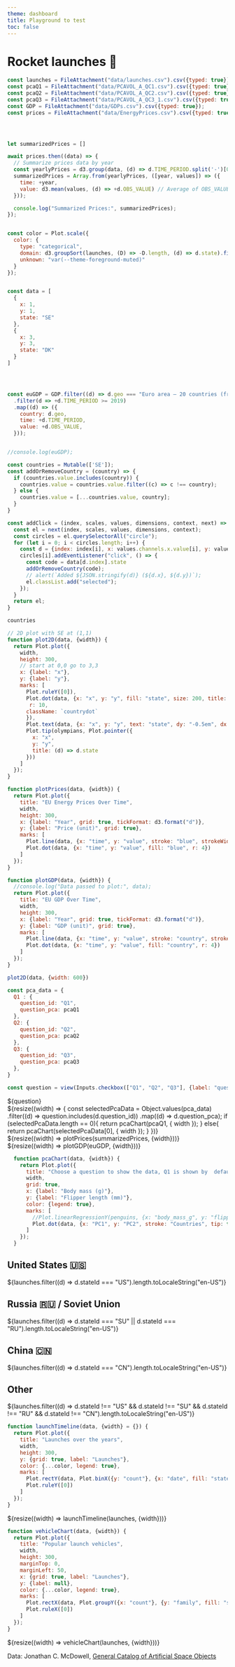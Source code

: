 ```yaml
---
theme: dashboard
title: Playground to test
toc: false
---
```



<style type="text/css">


.countrydot {
  cursor: pointer;
}

</style>


# Rocket launches 🚀


<!-- Load and transform the data -->

```js
const launches = FileAttachment("data/launches.csv").csv({typed: true});
const pcaQ1 = FileAttachment("data/PCAVOL_A_QC1.csv").csv({typed: true});
const pcaQ2 = FileAttachment("data/PCAVOL_A_QC2.csv").csv({typed: true});
const pcaQ3 = FileAttachment("data/PCAVOL_A_QC3_1.csv").csv({typed: true});
const GDP = FileAttachment("data/GDPs.csv").csv({typed: true});
const prices = FileAttachment("data/EnergyPrices.csv").csv({typed: true});




let summarizedPrices = []

await prices.then((data) => {
  // Summarize prices data by year
  const yearlyPrices = d3.group(data, (d) => d.TIME_PERIOD.split('-')[0]); // Group by year
  summarizedPrices = Array.from(yearlyPrices, ([year, values]) => ({
    time: +year,
    value: d3.mean(values, (d) => +d.OBS_VALUE) // Average of OBS_VALUE for S1 and S2
  }));

  console.log("Summarized Prices:", summarizedPrices);
});



```

<!-- A shared color scale for consistency, sorted by the number of launches -->

```js
const color = Plot.scale({
  color: {
    type: "categorical",
    domain: d3.groupSort(launches, (D) => -D.length, (d) => d.state).filter((d) => d !== "Other"),
    unknown: "var(--theme-foreground-muted)"
  }
});
```

```js

const data = [
  {
    x: 1,
    y: 1,
    state: "SE"
  },
  {
    x: 3,
    y: 3,
    state: "DK"
  }
]




const euGDP = GDP.filter((d) => d.geo === "Euro area – 20 countries (from 2023)")
  .filter(d => +d.TIME_PERIOD >= 2019)
  .map((d) => ({
    country: d.geo,
    time: +d.TIME_PERIOD, 
    value: +d.OBS_VALUE,  
  }));


//console.log(euGDP);

const countries = Mutable(['SE']);
const addOrRemoveCountry = (country) => {
  if (countries.value.includes(country)) {
    countries.value = countries.value.filter((c) => c !== country);
  } else {
    countries.value = [...countries.value, country];
  }
}
```

```js
const addClick = (index, scales, values, dimensions, context, next) => {
  const el = next(index, scales, values, dimensions, context);
  const circles = el.querySelectorAll("circle");
  for (let i = 0; i < circles.length; i++) {
    const d = {index: index[i], x: values.channels.x.value[i], y: values.channels.y.value[i]};
    circles[i].addEventListener("click", () => {
      const code = data[d.index].state
      addOrRemoveCountry(code);
      // alert(`Added ${JSON.stringify(d)} (${d.x}, ${d.y})`);
      el.classList.add("selected");
    });
  }
  return el;
}
```

```js
countries
```

```js
// 2D plot with SE at (1,1)
function plot2D(data, {width}) {
  return Plot.plot({
    width,
    height: 300,
    // start at 0,0 go to 3,3
    x: {label: "x"},
    y: {label: "y"},
    marks: [
      Plot.ruleY([0]),
      Plot.dot(data, {x: "x", y: "y", fill: "state", size: 200, title: "state", render: addClick,
       r: 10, 
      className: `countrydot`
      }),
      Plot.text(data, {x: "x", y: "y", text: "state", dy: "-0.5em", dx: "-0.5em", color: "white", font: "bold 10px sans-serif", pointerEvents: "none"}),
      Plot.tip(olympians, Plot.pointer({
        x: "x",
        y: "y",
        title: (d) => d.state
      }))
    ]
  });
}

function plotPrices(data, {width}) {
  return Plot.plot({
    title: "EU Energy Prices Over Time",
    width,
    height: 300,
    x: {label: "Year", grid: true, tickFormat: d3.format("d")}, 
    y: {label: "Price (unit)", grid: true},
    marks: [
      Plot.line(data, {x: "time", y: "value", stroke: "blue", strokeWidth: 2}),
      Plot.dot(data, {x: "time", y: "value", fill: "blue", r: 4})
    ]
  });
}

function plotGDP(data, {width}) {
  //console.log("Data passed to plot:", data);
  return Plot.plot({
    title: "EU GDP Over Time",
    width,
    height: 300,
    x: {label: "Year", grid: true, tickFormat: d3.format("d")},
    y: {label: "GDP (unit)", grid: true},
    marks: [
      Plot.line(data, {x: "time", y: "value", stroke: "country", strokeWidth: 2}),
      Plot.dot(data, {x: "time", y: "value", fill: "country", r: 4})
    ]
  });
}


```

```js
plot2D(data, {width: 600})

```

```js
const pca_data = {
  Q1 : { 
    question_id: "Q1",
    question_pca: pcaQ1
  },
  Q2: { 
    question_id: "Q2",
    question_pca: pcaQ2
  },
  Q3: { 
    question_id: "Q3",
    question_pca: pcaQ3
  },
}

const question = view(Inputs.checkbox(["Q1", "Q2", "Q3"], {label: "question"}));

```

<div class="grid grid-cols-2">   
  <div class="card">
  ${question}
  </div>
  <div class="card">    
  ${resize((width) => {      
      const selectedPcaData = Object.values(pca_data)
        .filter((d) => question.includes(d.question_id))
        .map((d) => d.question_pca);
      if (selectedPcaData.length == 0){
        return pcaChart(pcaQ1, { width });
      }
      else{
      return pcaChart(selectedPcaData[0], { width });
      }
    })}
  </div>
</div>
<div class="grid grid-cols-2">
  <div class="card">
    ${resize((width) => plotPrices(summarizedPrices, {width}))}
  </div>
  <div class="card">
    ${resize((width) => plotGDP(euGDP, {width}))}
  </div>
</div>


```js
  function pcaChart(data, {width}) {
    return Plot.plot({
      title: "Choose a question to show the data, Q1 is shown by  default.",
      width,
      grid: true,
      x: {label: "Body mass (g)"},
      y: {label: "Flipper length (mm)"},
      color: {legend: true},
      marks: [
        //Plot.linearRegressionY(penguins, {x: "body_mass_g", y: "flipper_length_mm", stroke: "species"}),
        Plot.dot(data, {x: "PC1", y: "PC2", stroke: "Countries", tip: true})
      ]
    });
  }
```
<!-- Cards with big numbers -->

<div class="grid grid-cols-4">
  <div class="card">
    <h2>United States 🇺🇸</h2>
    <span class="big">${launches.filter((d) => d.stateId === "US").length.toLocaleString("en-US")}</span>
  </div>
  <div class="card">
    <h2>Russia 🇷🇺 <span class="muted">/ Soviet Union</span></h2>
    <span class="big">${launches.filter((d) => d.stateId === "SU" || d.stateId === "RU").length.toLocaleString("en-US")}</span>
  </div>
  <div class="card">
    <h2>China 🇨🇳</h2>
    <span class="big">${launches.filter((d) => d.stateId === "CN").length.toLocaleString("en-US")}</span>
  </div>
  <div class="card">
    <h2>Other</h2>
    <span class="big">${launches.filter((d) => d.stateId !== "US" && d.stateId !== "SU" && d.stateId !== "RU" && d.stateId !== "CN").length.toLocaleString("en-US")}</span>
  </div>
</div>

<!-- Plot of launch history -->

```js
function launchTimeline(data, {width} = {}) {
  return Plot.plot({
    title: "Launches over the years",
    width,
    height: 300,
    y: {grid: true, label: "Launches"},
    color: {...color, legend: true},
    marks: [
      Plot.rectY(data, Plot.binX({y: "count"}, {x: "date", fill: "state", interval: "year", tip: true})),
      Plot.ruleY([0])
    ]
  });
}
```

<div class="grid grid-cols-1">
  <div class="card">
    ${resize((width) => launchTimeline(launches, {width}))}
  </div>
</div>

<!-- Plot of launch vehicles -->

```js
function vehicleChart(data, {width}) {
  return Plot.plot({
    title: "Popular launch vehicles",
    width,
    height: 300,
    marginTop: 0,
    marginLeft: 50,
    x: {grid: true, label: "Launches"},
    y: {label: null},
    color: {...color, legend: true},
    marks: [
      Plot.rectX(data, Plot.groupY({x: "count"}, {y: "family", fill: "state", tip: true, sort: {y: "-x"}})),
      Plot.ruleX([0])
    ]
  });
}
```

<div class="grid grid-cols-1">
  <div class="card">
    ${resize((width) => vehicleChart(launches, {width}))}
  </div>
</div>

Data: Jonathan C. McDowell, [General Catalog of Artificial Space Objects](https://planet4589.org/space/gcat)
